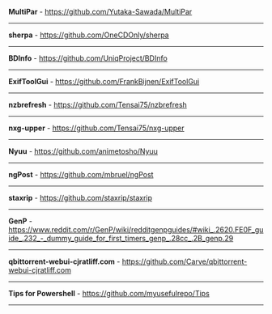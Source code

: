 **MultiPar**  - 
https://github.com/Yutaka-Sawada/MultiPar

---

**sherpa**  - 
https://github.com/OneCDOnly/sherpa

---

**BDInfo**  - 
https://github.com/UniqProject/BDInfo

---

**ExifToolGui**  - 
https://github.com/FrankBijnen/ExifToolGui

---

**nzbrefresh**  - 
https://github.com/Tensai75/nzbrefresh

---

**nxg-upper**  - 
https://github.com/Tensai75/nxg-upper

---

**Nyuu**  - 
https://github.com/animetosho/Nyuu

---

**ngPost**  - 
https://github.com/mbruel/ngPost

---

**staxrip**  - 
https://github.com/staxrip/staxrip

---

**GenP**  - 
https://www.reddit.com/r/GenP/wiki/redditgenpguides/#wiki_.2620.FE0F_guide_.232_-_dummy_guide_for_first_timers_genp_.28cc_.2B_genp.29

---

**qbittorrent-webui-cjratliff.com**  - 
https://github.com/Carve/qbittorrent-webui-cjratliff.com

---

**Tips for Powershell**  - 
https://github.com/myusefulrepo/Tips

---




